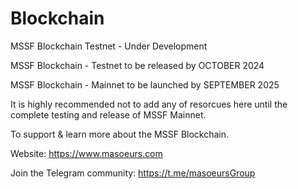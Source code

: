 # Blockchain
MSSF Blockchain Testnet - Under Development

MSSF Blockchain - Testnet to be released by OCTOBER 2024

MSSF Blockchain -  Mainnet to be launched by SEPTEMBER 2025

It is highly recommended not to add any of resorcues here until the complete testing and release of MSSF Mainnet.

To support & learn more about the MSSF Blockchain.

Website: https://www.masoeurs.com

Join the Telegram community: https://t.me/masoeursGroup
